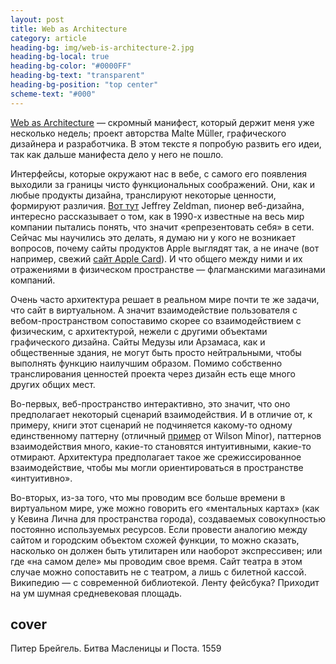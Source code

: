 ```yaml
---
layout: post
title: Web as Architecture
category: article
heading-bg: img/web-is-architecture-2.jpg
heading-bg-local: true
heading-bg-color: "#0000FF"
heading-bg-text: "transparent"
heading-bg-position: "top center"
scheme-text: "#000"
---
```


[Web as Architecture](http://www--arc.com/) — скромный манифест, который держит меня уже несколько недель; проект авторства Malte Müller, графического дизайнера и разработчика. В этом тексте я попробую развить его идеи, так как дальше манифеста дело у него не пошло.

Интерфейсы, которые окружают нас в вебе, с самого его появления выходили за границы чисто функциональных соображений. Они, как и любые продукты дизайна, транслируют некоторые ценности, формируют различия. [Вот тут](https://vimeo.com/219302853) Jeffrey Zeldman, пионер веб-дизайна, интересно рассказывает о том, как в 1990-х известные на весь мир компании пытались понять, что значит «репрезентовать себя» в сети. Сейчас мы научились это делать, я думаю ни у кого не возникает вопросов, почему сайты продуктов Apple выглядят так, а не иначе (вот например, свежий [сайт Apple Card](https://www.apple.com/apple-card/)). И что общего между ними и их отражениями в физическом пространстве — флагманскими магазинами компаний.

Очень часто архитектура решает в реальном мире почти те же задачи, что сайт в виртуальном. А значит взаимодействие пользователя с вебом-пространством сопоставимо скорее со взаимодействием с физическим, с архитектурой, нежели с другими объектами графического дизайна. Сайты Медузы или Арзамаса, как и общественные здания, не могут быть просто нейтральными, чтобы выполнять функцию наилучшим образом. Помимо собственно транслирования ценностей проекта через дизайн есть еще много других общих мест.

Во-первых, веб-пространство интерактивно, это значит, что оно предполагает некоторый сценарий взаимодействия. И в отличие от, к примеру, книги этот сценарий не подчиняется какому-то одному единственному паттерну (отличный [пример](https://youtu.be/i2FPU7bKD9k?t=1186) от Wilson Minor), паттернов взаимодействия много, какие-то становятся интуитивными, какие-то отмирают. Архитектура предполагает такое же срежиссированное взаимодействие, чтобы мы могли ориентироваться в пространстве «интуитивно».

Во-вторых, из-за того, что мы проводим все больше времени в виртуальном мире, уже можно говорить его «ментальных картах» (как у Кевина Лична для пространства города), создаваемых совокупностью постоянно используемых ресурсов. Если провести аналогию между сайтом и городским объектом схожей функции, то можно сказать, насколько он должен быть утилитарен или наоборот экспрессивен; или где «на самом деле» мы проводим свое время. Сайт театра в этом случае можно сопоставить не с театром, а лишь с билетной кассой. Википедию — с современной библиотекой. Ленту фейсбука? Приходит на ум шумная средневековая площадь.

## cover
Питер Брейгель. Битва Масленицы и Поста. 1559
